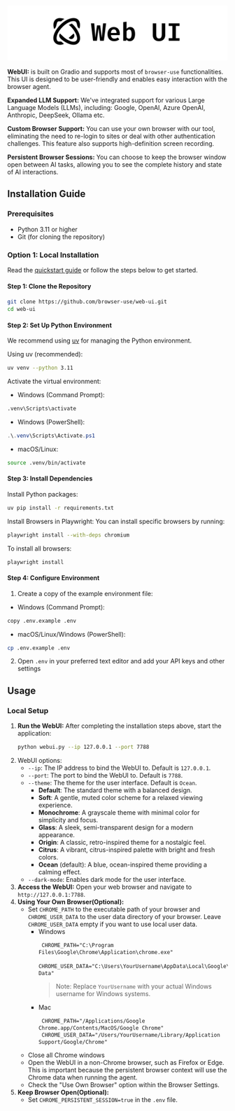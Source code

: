 <img src="./assets/web-ui.png" alt="Agent Web" width="full"/>

<br/>

**WebUI:** is built on Gradio and supports most of `browser-use` functionalities. This UI is designed to be user-friendly and enables easy interaction with the browser agent.

**Expanded LLM Support:** We've integrated support for various Large Language Models (LLMs), including: Google, OpenAI, Azure OpenAI, Anthropic, DeepSeek, Ollama etc. 

**Custom Browser Support:** You can use your own browser with our tool, eliminating the need to re-login to sites or deal with other authentication challenges. This feature also supports high-definition screen recording.

**Persistent Browser Sessions:** You can choose to keep the browser window open between AI tasks, allowing you to see the complete history and state of AI interactions.


## Installation Guide

### Prerequisites
- Python 3.11 or higher
- Git (for cloning the repository)

### Option 1: Local Installation

Read the [quickstart guide](https://docs.browser-use.com/quickstart#prepare-the-environment) or follow the steps below to get started.

#### Step 1: Clone the Repository
```bash
git clone https://github.com/browser-use/web-ui.git
cd web-ui
```

#### Step 2: Set Up Python Environment
We recommend using [uv](https://docs.astral.sh/uv/) for managing the Python environment.

Using uv (recommended):
```bash
uv venv --python 3.11
```

Activate the virtual environment:
- Windows (Command Prompt):
```cmd
.venv\Scripts\activate
```
- Windows (PowerShell):
```powershell
.\.venv\Scripts\Activate.ps1
```
- macOS/Linux:
```bash
source .venv/bin/activate
```

#### Step 3: Install Dependencies
Install Python packages:
```bash
uv pip install -r requirements.txt
```

Install Browsers in Playwright:
You can install specific browsers by running:
```bash
playwright install --with-deps chromium
```

To install all browsers:
```bash
playwright install
```

#### Step 4: Configure Environment
1. Create a copy of the example environment file:
- Windows (Command Prompt):
```bash
copy .env.example .env
```
- macOS/Linux/Windows (PowerShell):
```bash
cp .env.example .env
```
2. Open `.env` in your preferred text editor and add your API keys and other settings


## Usage

### Local Setup
1.  **Run the WebUI:**
    After completing the installation steps above, start the application:
    ```bash
    python webui.py --ip 127.0.0.1 --port 7788
    ```
2. WebUI options:
   - `--ip`: The IP address to bind the WebUI to. Default is `127.0.0.1`.
   - `--port`: The port to bind the WebUI to. Default is `7788`.
   - `--theme`: The theme for the user interface. Default is `Ocean`.
     - **Default**: The standard theme with a balanced design.
     - **Soft**: A gentle, muted color scheme for a relaxed viewing experience.
     - **Monochrome**: A grayscale theme with minimal color for simplicity and focus.
     - **Glass**: A sleek, semi-transparent design for a modern appearance.
     - **Origin**: A classic, retro-inspired theme for a nostalgic feel.
     - **Citrus**: A vibrant, citrus-inspired palette with bright and fresh colors.
     - **Ocean** (default): A blue, ocean-inspired theme providing a calming effect.
   - `--dark-mode`: Enables dark mode for the user interface.
3.  **Access the WebUI:** Open your web browser and navigate to `http://127.0.0.1:7788`.
4.  **Using Your Own Browser(Optional):**
    - Set `CHROME_PATH` to the executable path of your browser and `CHROME_USER_DATA` to the user data directory of your browser. Leave `CHROME_USER_DATA` empty if you want to use local user data.
      - Windows
        ```env
         CHROME_PATH="C:\Program Files\Google\Chrome\Application\chrome.exe"
         CHROME_USER_DATA="C:\Users\YourUsername\AppData\Local\Google\Chrome\User Data"
        ```
        > Note: Replace `YourUsername` with your actual Windows username for Windows systems.
      - Mac
        ```env
         CHROME_PATH="/Applications/Google Chrome.app/Contents/MacOS/Google Chrome"
         CHROME_USER_DATA="/Users/YourUsername/Library/Application Support/Google/Chrome"
        ```
    - Close all Chrome windows
    - Open the WebUI in a non-Chrome browser, such as Firefox or Edge. This is important because the persistent browser context will use the Chrome data when running the agent.
    - Check the "Use Own Browser" option within the Browser Settings.
5. **Keep Browser Open(Optional):**
    - Set `CHROME_PERSISTENT_SESSION=true` in the `.env` file.

